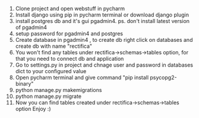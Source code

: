 1. Clone project and open webstuff in pycharm
2. Install django using pip in pycharm terminal or download django plugin
3. install postgres db and it's gui pgadmin4. ps. don't install latest version of pgadmin4
4. setup password for pgadmin4 and postgres
5. Create database in pgadmin4 , to create db right click on databases and create db with name "rectifica"
6. You won't find any tables under rectifica->schemas->tables option, for that you need to connect db and application
7. Go to settings.py in project and chnage user and password in databases dict to your configured value
8. Open pycharm terminal and give command "pip install psycopg2-binary"
9. python manage.py makemigrations
10. python manage.py migrate
11. Now you can find tables created under rectifica->schemas->tables option
           Enjoy :)
